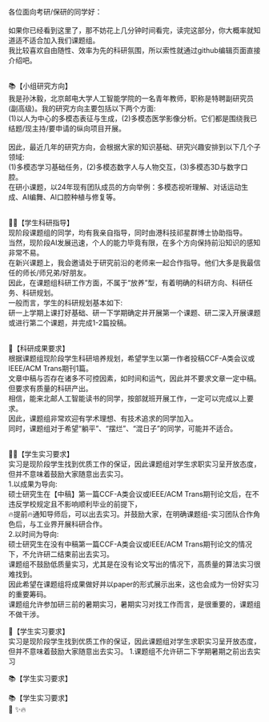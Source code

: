 各位面向考研/保研的同学好：<br><br>
如果你已经看到这里了，那不妨花上几分钟时间看完，读完这部分，你大概率就知道适不适合加入我们课题组。<br>
我比较喜欢自由随性、效率为先的科研氛围，所以索性就通过github编辑页面直接介绍吧。<br><br>

📚【小组研究方向】 <br>
我是孙沐毅，北京邮电大学人工智能学院的一名青年教师，职称是特聘副研究员(副高级)。我的研究方向主要包括以下两个方面:<br>
(1)以人为中心的多模态表征与生成，(2)多模态医学影像分析。它们都是围绕我已结题/现主持/要申请的纵向项目开展。<br><br>
因此，最近几年的研究方向，会根据大家的知识基础、研究兴趣安排到以下几个子领域:<br>
(1)多模态学习基础任务，(2)多模态数字人与人物交互，(3)多模态3D与数字口腔。<br>
在研小课题，以24年现有团队成员的方向举例：多模态视听理解、对话运动生成、AI编舞、AI口腔种植与修复等。<br><br>

👨‍🎓【学生科研指导】 <br>
现阶段课题组的同学，均有我亲自指导，同时由港科技祁星群博士协助指导。 <br>
当然，现阶段AI发展迅速，个人的能力毕竟有限，在多个方向保持前沿知识的感知非常不易。<br>
在新兴课题上，我会邀请处于研究前沿的老师来一起合作指导。他们大多是我最信任的师长/师兄弟/好朋友。<br>
因此，在课题组科研工作方面，不属于“放养”型，有着明确的科研方向、科研任务、科研规划。<br>
一般而言，学生的科研规划基本如下:<br>
研一上学期上课打好基础、研一下学期确定并开展第一个课题、研二深入开展课题或进行第二个课题，并完成1-2篇投稿。<br><br>

💯【科研成果要求】 <br>
根据课题组现阶段学生科研培养规划，希望学生以第一作者投稿CCF-A类会议或IEEE/ACM Trans期刊1篇。<br>
文章中稿与否存在诸多不可控因素，如时间和运气，因此并不要求文章一定中稿。但要求有质量的科研产出。<br>
相信，能来北邮人工智能读书的同学，按部就班开展工作，一定可以完成以上要求。<br>
因此，课题组非常欢迎有学术理想、有技术追求的同学加入。<br>
同时，课题组对于希望“躺平”、“摆烂”、“混日子”的同学，可能并不适合。<br><br>

👩‍💻【学生实习要求】 <br>
实习是现阶段学生找到优质工作的保证，因此课题组对学生求职实习呈开放态度，但并不意味着鼓励大家随意出去实习。 <br>
1.以成果为导向:<br>
硕士研究生在【中稿】第一篇CCF-A类会议或IEEE/ACM Trans期刊论文后，在不违反学校规定且不影响顺利毕业的前提下，<br>
🔥提前🔥通知导师后，可以出去实习。并鼓励大家，在明确课题组-实习团队合作角色后，与工业界开展科研合作。<br>
2.以时间为导向:<br>
硕士研究生在没有中稿第一篇CCF-A类会议或IEEE/ACM Trans期刊论文的情况下，不允许研二结束前出去实习。<br>
课题组不鼓励低质量实习，尤其是在没有论文写出的情况下，高质量的算法实习很难找到。<br>
因此希望在课题组将成果做好并以paper的形式展示出来，这也会成为一份好实习的重要筹码。<br>
课题组允许参加研三前的暑期实习，暑期实习对找工作而言，是很重要的，课题组不做干涉。<br>


🌟【学生实习要求】 <br>
实习是现阶段学生找到优质工作的保证，因此课题组对学生求职实习呈开放态度，但并不意味着鼓励大家随意出去实习。
1.课题组不允许研二下学期暑期之前出去实习




📚【学生实习要求】 <br>

📚【学生实习要求】 <br>
🌟
✨🔥


